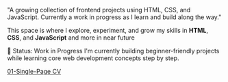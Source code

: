 "A growing collection of frontend projects using HTML, CSS, and JavaScript. Currently a work in progress as I learn and build along the way."

This space is where I explore, experiment, and grow my skills in **HTML**, **CSS**, and **JavaScript** and more in near future

🚧 Status: Work in Progress
I'm currently building beginner-friendly projects while learning core web development concepts step by step.

<a href="https://github.com/19dishy/FRONTEND/tree/main/01-Single-Page%20CV">01-Single-Page CV</a>
